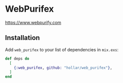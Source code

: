 # WebPurifex

https://www.webpurify.com

## Installation

Add `web_purifex` to your list of dependencies in `mix.exs`:

```elixir
def deps do
  [
    {:web_purifex, github: "hollar/web_purifex"},
  ]
end
```

